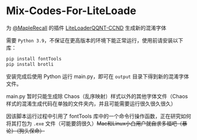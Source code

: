 # Mix-Codes-For-LiteLoade

为 [@MapleRecall](https://github.com/MapleRecall) 的插件 [LiteLoaderQQNT-CCND](https://github.com/MapleRecall/LiteLoaderQQNT-CCND) 生成新的混淆字体

需要 `Python 3.9`，不保证在更高版本的环境下能正常运行，使用前请安装以下库：

```python
pip install fontTools
pip install brotli
```

安装完成后使用 Python 运行 main.py，即可在 `output` 目录下得到新的混淆字体文件。

main.py 暂时只能生成除 Chaos（乱序映射）样式以外的其他字体文件（Chaos 样式的混淆生成代码在单独的文件夹内，并且可能需要运行很久很久很久）

因该脚本运行过程中引用了 fontTools 库中的一个命令行操作函数，正在研究如何将其打包为 `.exe` 文件（可能要鸽很久）~~Mac和Linux小白用户就自求多福吧（暴论）（狗头保命）~~
